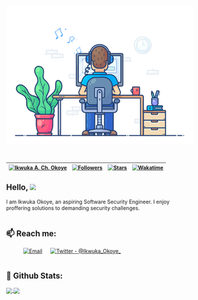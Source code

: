 <!-- HTML - Styling banner -->
<p align="center">
    <img
        src="./banner/software_security_engineer.gif"
        alt="Software Security Engineer"
    />
</p><br>

| [![Ikwuka A. Ch. Okoye](https://img.shields.io/badge/SSE-IKWUKA%20A.%20CH.%20OKOYE-blue)](#) | [![Followers](https://img.shields.io/github/followers/ikwuka)](#) | [![Stars](https://img.shields.io/github/stars/ikwuka?label=Profile%20Stars&logo=Profile%20stars&logoColor=b)](#) | [![Wakatime](https://wakatime.com/badge/user/33aa22b6-1751-45ce-b283-99f6c1beccb8.svg)](https://wakatime.com/@ikwuka) |
--| --| --| --|

## Hello, ![](https://user-images.githubusercontent.com/18350557/176309783-0785949b-9127-417c-8b55-ab5a4333674e.gif)

I am Ikwuka Okoye, an aspiring Software Security Engineer. I enjoy proffering solutions to demanding security challenges.
<br><br>

## 📫 Reach me:

&emsp;&emsp;&emsp;
[![Email](https://img.shields.io/badge/Gmail-D14836?style=for-the-badge&logo=gmail&logoColor=white)](mailto:ikwukao@proton.me.com) &emsp;
[![Twitter - @Ikwuka_Okoye_](https://img.shields.io/badge/Twitter-1DA1F2?style=for-the-badge&logo=twitter&logoColor=white)](https://twitter.com/Ikwuka_Okoye)&emsp;
<br><br>

## 🌈 Github Stats:

<a href="https://github.com/ikwuka/github-readme-stats">
  <img align="center" src="https://github-readme-stats.vercel.app/api?username=ikwuka&count_private=true&show_icons=true&theme=jolly" />
</a>
<a href="https://github.com/ikwuka/github-readme-stats">
  <img align="center" src="https://github-readme-stats.vercel.app/api/top-langs/?username=ikwuka&layout=compact&theme=jolly" />
</a>
